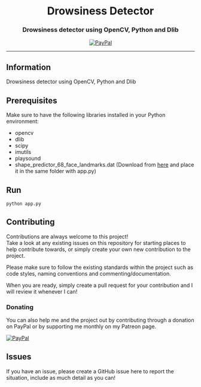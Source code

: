 
<h1 align="center" id="Template">
  Drowsiness Detector
</h1>

<h3 align="center">Drowsiness detector using OpenCV, Python and Dlib</h3>

<p align="center">
    <a href="https://paypal.me/roeelupo" target="_blank">
        <img src="https://img.shields.io/badge/paypal-Roee%20Lupo-blue.svg?logo=paypal&logoWidth=30&logoColor=00457C&style=popout-square" alt="PayPal"/>
    </a>
</p>

----

## Information
Drowsiness detector using OpenCV, Python and Dlib

## Prerequisites
Make sure to have the following libraries installed in your Python environment:

* opencv
* dlib
* scipy
* imutils
* playsound
* shape_predictor_68_face_landmarks.dat (Download from [here](https://mrsheldon.me/files/shape_predictor_68_face_landmarks.dat) and place it in the same folder with app.py)

## Run
`python app.py`

## Contributing
Contributions are always welcome to this project!\
Take a look at any existing issues on this repository for starting places to help contribute towards, or simply create your own new contribution to the project.

Please make sure to follow the existing standards within the project such as code styles, naming conventions and commenting/documentation.

When you are ready, simply create a pull request for your contribution and I will review it whenever I can!

### Donating

You can also help me and the project out by contributing through a donation on PayPal or by supporting me monthly on my Patreon page.
<p>
    <a href="https://paypal.me/roeelupo" target="_blank">
        <img src="https://img.shields.io/badge/paypal-Roee%20Lupo-blue.svg?logo=paypal&logoWidth=30&logoColor=00457C&style=popout-square" alt="PayPal"/>
    </a>
</p>

## Issues
If you have an issue, please create a GitHub issue here to report the situation, include as much detail as you can!
